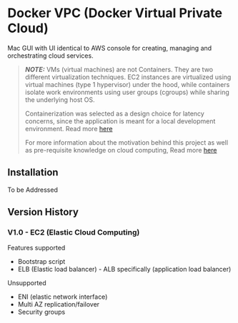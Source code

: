 # Docker VPC (Docker Virtual Private Cloud)

Mac GUI with UI identical to AWS console for creating, managing and orchestrating cloud services.  

> ***NOTE:*** VMs (virtual machines) are not Containers. They are two different virtualization techniques. EC2 instances are virtualized using virtual machines (type 1 hypervisor) under the hood, while containers isolate work environments using user groups (cgroups) while sharing the underlying host OS. 
>
> Containerization was selected as a design choice for latency concerns, since the application is meant for a local development environment. Read more [here]()
> 
> For more information about the motivation behind this project as well as pre-requisite knowledge on cloud computing, Read more [here]()


## Installation
To be Addressed

## Version History
### V1.0 - EC2 (Elastic Cloud Computing)
Features supported
* Bootstrap script
* ELB (Elastic load balancer) - ALB specifically (application load balancer)

Unsupported
* ENI (elastic network interface)
* Multi AZ replication/failover
* Security groups 


    